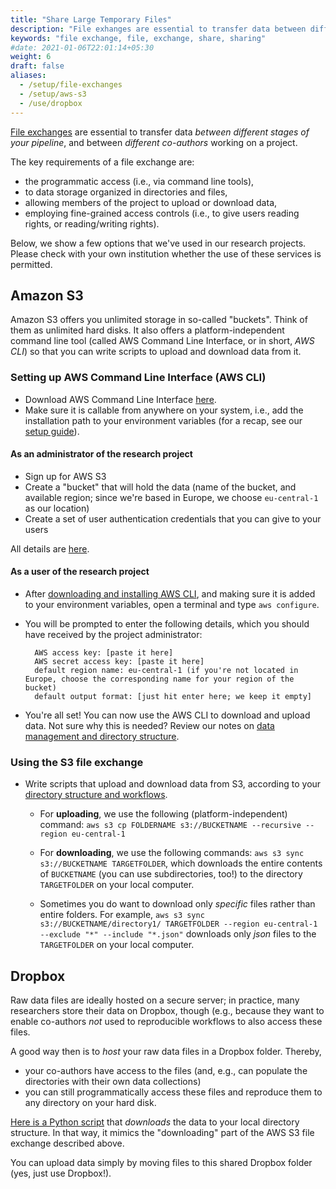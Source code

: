 ```yaml
---
title: "Share Large Temporary Files"
description: "File exhanges are essential to transfer data between different stages of your pipeline and between co-authors."
keywords: "file exchange, file, exchange, share, sharing"
#date: 2021-01-06T22:01:14+05:30
weight: 6
draft: false
aliases:
  - /setup/file-exchanges
  - /setup/aws-s3
  - /use/dropbox
---
```


[File exchanges](/tutorials/project-setup/principles-of-project-setup-and-workflow-management/directories/#4-file-exchange) are essential to transfer data *between different stages of your pipeline*, and between *different co-authors* working on a project.

The key requirements of a file exchange are:

- the programmatic access (i.e., via command line tools),
- to data storage organized in directories and files,
- allowing members of the project to upload or download data,
- employing fine-grained access controls (i.e., to give users reading rights, or reading/writing rights).

Below, we show a few options that we've used in our research projects. Please check with your own institution whether the use of these services is permitted.

## Amazon S3

Amazon S3 offers you unlimited storage in so-called "buckets". Think of them as unlimited hard disks. It also offers a platform-independent command line tool (called AWS Command Line Interface, or in short, *AWS CLI*) so that you can write scripts to upload and download data from it.

### Setting up AWS Command Line Interface (AWS CLI)

- Download AWS Command Line Interface [here](https://aws.amazon.com/cli/).
- Make sure it is callable from anywhere on your system, i.e., add the
  installation path to your environment variables (for a recap, see our
  [setup guide](/building-blocks/configure-your-computer/automation-and-workflows/environment-variables/)).

#### As an administrator of the research project

- Sign up for AWS S3
- Create a "bucket" that will hold the data (name of the bucket, and available region; since we're based in Europe, we choose `eu-central-1` as our location)
- Create a set of user authentication credentials that you can give to your users

All details are [here](https://docs.aws.amazon.com/AmazonS3/latest/dev/example-walkthroughs-managing-access-example1.html).

#### As a user of the research project

- After [downloading and installing AWS CLI](https://aws.amazon.com/cli/), and making sure it is added to your environment variables, open a terminal and type `aws configure`.
- You will be prompted to enter the following details, which you should have
received by the project administrator:

        AWS access key: [paste it here]
        AWS secret access key: [paste it here]
        default region name: eu-central-1 (if you're not located in Europe, choose the corresponding name for your region of the bucket)
        default output format: [just hit enter here; we keep it empty]

- You're all set! You can now use the AWS CLI to download and upload data. Not sure why this is needed? Review our notes on [data management and directory structure](/tutorials/project-setup/principles-of-project-setup-and-workflow-management/directories/).

### Using the S3 file exchange

- Write scripts that upload and download data from S3, according to your [directory structure and workflows](/tutorials/project-setup/principles-of-project-setup-and-workflow-management/directories/).
    - For **uploading**, we use the following (platform-independent) command: `aws s3 cp FOLDERNAME s3://BUCKETNAME --recursive --region eu-central-1`

    - For **downloading**, we use the following commands: `aws s3 sync s3://BUCKETNAME TARGETFOLDER`, which downloads the entire contents of `BUCKETNAME` (you can use subdirectories, too!) to the directory `TARGETFOLDER` on your local computer.

    - Sometimes you do want to download only *specific* files rather than entire folders. For example, `aws s3 sync s3://BUCKETNAME/directory1/ TARGETFOLDER --region eu-central-1 --exclude "*" --include "*.json"` downloads only *json* files to the `TARGETFOLDER` on your local computer.

## Dropbox

Raw data files are ideally hosted on a secure server; in practice, many researchers
store their data on Dropbox, though (e.g., because they want to enable
co-authors *not* used to reproducible workflows to also access these
files.

A good way then is to *host* your raw data files in a Dropbox folder. Thereby,
- your co-authors have access to the files (and, e.g., can populate
  the directories with their own data collections)
- you can still programmatically access these files and reproduce
  them to any directory on your hard disk.

[Here is a Python script](https://gist.github.com/hannesdatta/10422a6fbb584f245c83361245335741.js) that *downloads* the data to your
local directory structure. In that way, it mimics the "downloading" part of the AWS S3 file exchange described above.

You can upload data simply by moving files to this shared Dropbox folder (yes, just use Dropbox!).

